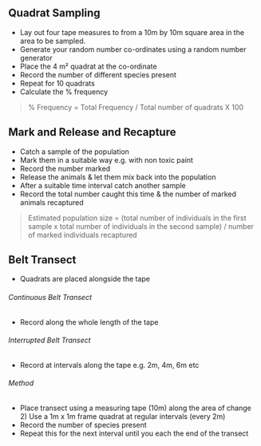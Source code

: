 ## Quadrat Sampling
- Lay out four tape measures to from a 10m by 10m square area in the area to be sampled.
- Generate your random number co-ordinates using a random number generator
- Place the 4 m² quadrat at the co-ordinate
- Record the number of different species present
- Repeat for 10 quadrats
- Calculate the % frequency

>% Frequency = Total Frequency / Total number of quadrats X 100

## Mark and Release and Recapture
- Catch a sample of the population
- Mark them in a suitable way e.g. with non toxic paint
- Record the number marked
- Release the animals & let them mix back into the population
- After a suitable time interval catch another sample
- Record the total number caught this time & the number of marked animals recaptured

> Estimated population size = (total number of individuals in the first sample x total number of individuals in the second sample) / number of marked individuals recaptured

## Belt Transect
- Quadrats are placed alongside the tape

###### Continuous Belt Transect
- Record along the whole length of the tape

###### Interrupted Belt Transect
- Record at intervals along the tape e.g. 2m, 4m, 6m etc

###### Method
- Place transect using a measuring tape (10m) along the area of change 2) Use a 1m x 1m frame quadrat at regular intervals (every 2m)
- Record the number of species present
- Repeat this for the next interval until you each the end of the transect
